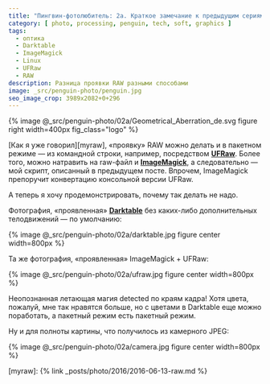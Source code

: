 ```yaml
---
title: "Пингвин-фотолюбитель: 2а. Краткое замечание к предыдущим сериям"
category: [ photo, processing, penguin, tech, soft, graphics ]
tags:
  - оптика
  - Darktable
  - ImageMagick
  - Linux
  - UFRaw
  - RAW
description: Разница проявки RAW разными способами
image: _src/penguin-photo/penguin.jpg
seo_image_crop: 3989x2082+0+296
---
```

{% image @_src/penguin-photo/02a/Geometrical_Aberration_de.svg figure right width=400px fig_class="logo" %}

[Как я уже говорил][myraw], «проявку» RAW можно делать и в пакетном режиме — из командной строки, например,
посредством **[UFRaw][ufraw]**. Более того, можно натравить на raw-файл и **[ImageMagick][imag]**, а следовательно —
мой скрипт, описанный в предыдущем посте. Впрочем, ImageMagick препоручит конвертацию консольной версии UFRaw.

А теперь я хочу продемонстрировать, почему так делать не надо.

<!--more-->

Фотография, «проявленная» **[Darktable][darktable]** без каких-либо дополнительных телодвижений — по умолчанию:

{% image @_src/penguin-photo/02a/darktable.jpg figure center width=800px %}

Та же фотография, «проявленная» ImageMagick + UFRaw:

{% image @_src/penguin-photo/02a/ufraw.jpg figure center width=800px %}

Неопознанная летающая магия detected по краям кадра! Хотя цвета, пожалуй, мне так нравятся больше, но с цветами
в Dark&shy;table еще можно поработать, а пакетный режим есть пакетный режим.

Ну и для полноты картины, что получилось из камерного JPEG:

{% image @_src/penguin-photo/02a/camera.jpg figure center width=800px %}

[ufraw]: http://ufraw.sourceforge.net/
[imag]: http://www.imagemagick.org/
[darktable]: https://www.darktable.org/

[myraw]: {% link _posts/photo/2016/2016-06-13-raw.md %}
